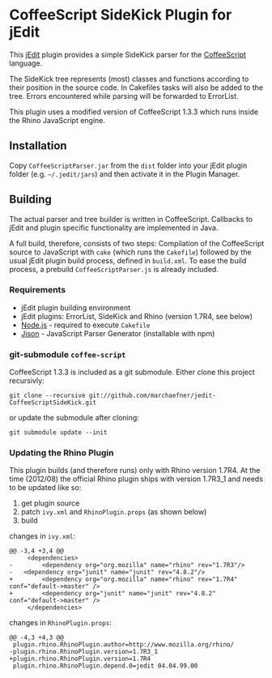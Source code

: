 # CoffeeScript SideKick Plugin for jEdit

This [jEdit][] plugin provides a simple SideKick parser for the
[CoffeeScript][] language.

The SideKick tree represents (most) classes and functions according to their
position in the source code. In Cakefiles tasks will also be added to the
tree. Errors encountered while parsing will be forwarded to ErrorList.

This plugin uses a modified version of CoffeeScript 1.3.3 which runs inside
the Rhino JavaScript engine.

## Installation

Copy `CoffeeScriptParser.jar` from the `dist` folder into your jEdit plugin
folder (e.g. `~/.jedit/jars`) and then activate it in the Plugin Manager.

## Building

The actual parser and tree builder is written in CoffeeScript. Callbacks to
jEdit and plugin specific functionality are implemented in Java.

A full build, therefore, consists of two steps: Compilation of the
CoffeeScript source to JavaScript with `cake` (which runs the `Cakefile`)
followed by the usual jEdit plugin build process, defined in `build.xml`.
To ease the build process, a prebuild `CoffeeScriptParser.js` is already
included.

### Requirements

  * jEdit plugin building environment
  * jEdit plugins: ErrorList, SideKick and Rhino (version 1.7R4, see below)
  * [Node.js][] - required to execute `Cakefile`
  * [Jison][] - JavaScript Parser Generator (installable with npm)

### git-submodule `coffee-script`

CoffeeScript 1.3.3 is included as a git submodule. Either clone this project
recursivly:

    git clone --recursive git://github.com/marchaefner/jedit-CoffeeScriptSideKick.git

or update the submodule after cloning:

    git submodule update --init

### Updating the Rhino Plugin

This plugin builds (and therefore runs) only with Rhino version 1.7R4.
At the time (2012/08) the official Rhino plugin ships with version 1.7R3_1 and
needs to be updated like so:

  1. get plugin source
  2. patch `ivy.xml` and `RhinoPlugin.props` (as shown below)
  3. build

changes in `ivy.xml`:

    @@ -3,4 +3,4 @@
         <dependencies>
    -        <dependency org="org.mozilla" name="rhino" rev="1.7R3"/>
    -	<dependency org="junit" name="junit" rev="4.8.2"/>
    +        <dependency org="org.mozilla" name="rhino" rev="1.7R4" conf="default->master" />
    +        <dependency org="junit" name="junit" rev="4.8.2" conf="default->master" />
         </dependencies>

changes in `RhinoPlugin.props`:

    @@ -4,3 +4,3 @@
     plugin.rhino.RhinoPlugin.author=http://www.mozilla.org/rhino/
    -plugin.rhino.RhinoPlugin.version=1.7R3_1
    +plugin.rhino.RhinoPlugin.version=1.7R4
     plugin.rhino.RhinoPlugin.depend.0=jedit 04.04.99.00

[jEdit]: http://jedit.org/
[CoffeeScript]: http://coffeescript.org/
[Jison]: https://zaach.github.com/jison/
[Node.js]: http://nodejs.org/